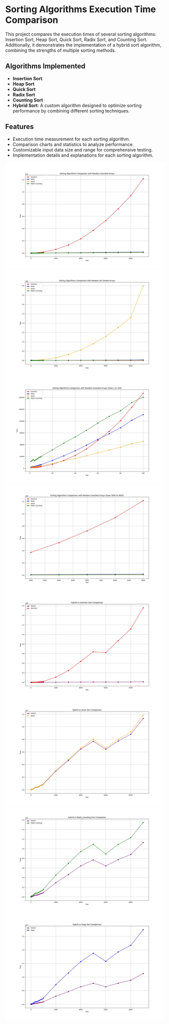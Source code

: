 # Sorting Algorithms Execution Time Comparison

This project compares the execution times of several sorting algorithms: Insertion Sort, Heap Sort, Quick Sort, Radix Sort, and Counting Sort. Additionally, it demonstrates the implementation of a hybrid sort algorithm, combining the strengths of multiple sorting methods.

## Algorithms Implemented
- **Insertion Sort**
- **Heap Sort**
- **Quick Sort**
- **Radix Sort**
- **Counting Sort**
- **Hybrid Sort**: A custom algorithm designed to optimize sorting performance by combining different sorting techniques.

## Features
- Execution time measurement for each sorting algorithm.
- Comparison charts and statistics to analyze performance.
- Customizable input data size and range for comprehensive testing.
- Implementation details and explanations for each sorting algorithm.

<img src="output_unsorted.jpg"/>

<img src="output_sorted.jpg"/>

<img src="output_unsorted_short.jpg"/>

<img src="output_unsorted_long.jpg"/>

<img src="output_hybrid_vs_insertion.jpg"/>

<img src="output_hybrid_vs_quick.jpg"/>

<img src="output_hybrid_vs_radix_counting.jpg"/>

<img src="output_hybrid_vs_heap.jpg"/>
